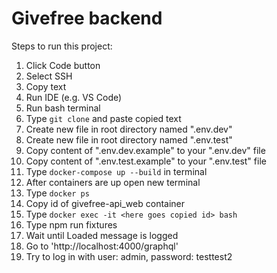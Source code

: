 # Givefree backend

Steps to run this project:

1. Click Code button
2. Select SSH
3. Copy text
4. Run IDE (e.g. VS Code)
5. Run bash terminal
6. Type `git clone` and paste copied text
7. Create new file in root directory named ".env.dev"
8. Create new file in root directory named ".env.test"
9. Copy content of ".env.dev.example" to your ".env.dev" file
10. Copy content of ".env.test.example" to your ".env.test" file
11. Type `docker-compose up --build` in terminal
12. After containers are up open new terminal
13. Type `docker ps`
14. Copy id of givefree-api_web container
15. Type `docker exec -it <here goes copied id> bash`
16. Type npm run fixtures
17. Wait until Loaded message is logged
18. Go to 'http://localhost:4000/graphql'
19. Try to log in with user: admin, password: testtest2
